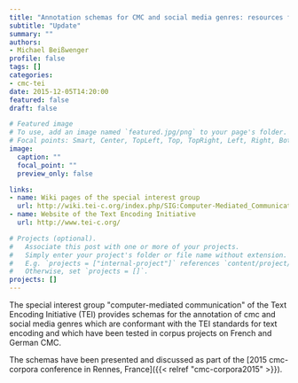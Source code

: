 ```yaml
---
title: "Annotation schemas for CMC and social media genres: resources from the TEI special interest group on CMC"
subtitle: "Update"
summary: ""
authors:
- Michael Beißwenger
profile: false
tags: []
categories:
- cmc-tei
date: 2015-12-05T14:20:00
featured: false
draft: false

# Featured image
# To use, add an image named `featured.jpg/png` to your page's folder.
# Focal points: Smart, Center, TopLeft, Top, TopRight, Left, Right, BottomLeft, Bottom, BottomRight.
image:
  caption: ""
  focal_point: ""
  preview_only: false

links:
- name: Wiki pages of the special interest group
  url: http://wiki.tei-c.org/index.php/SIG:Computer-Mediated_Communication
- name: Website of the Text Encoding Initiative
  url: http://www.tei-c.org/

# Projects (optional).
#   Associate this post with one or more of your projects.
#   Simply enter your project's folder or file name without extension.
#   E.g. `projects = ["internal-project"]` references `content/project/deep-learning/index.md`.
#   Otherwise, set `projects = []`.
projects: []
---
```


The special interest group "computer-mediated communication" of the Text
Encoding Initiative (TEI) provides schemas for the annotation of cmc and social
media genres which are conformant with the TEI standards for text encoding and
which have been tested in corpus projects on French and German CMC.

The schemas have been presented and discussed as part of the [2015 cmc-corpora
conference in Rennes, France]({{< relref "cmc-corpora2015" >}}).
